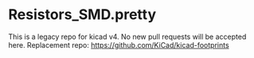 # Resistors_SMD.pretty

This is a legacy repo for kicad v4. No new pull requests will be accepted here.
Replacement repo: https://github.com/KiCad/kicad-footprints
